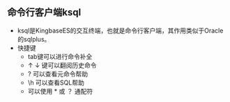 ## 命令行客户端ksql
- ksql是KingbaseES的交互终端，也就是命令行客户端，其作用类似于Oracle的sqlplus。
- 快捷键
	- tab键可以进行命令补全
	- ↑ ↓ 键可以翻阅历史命令
	- ? 可以查看元命令帮助
	- \h 可以查看SQL帮助
	- 可以使用 * 或 ？ 通配符